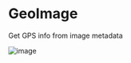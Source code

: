 # GeoImage
Get GPS info from image metadata


![image](https://user-images.githubusercontent.com/3837916/134080670-8543354c-1f83-4882-a5fa-3cf749aa3fd6.png)
